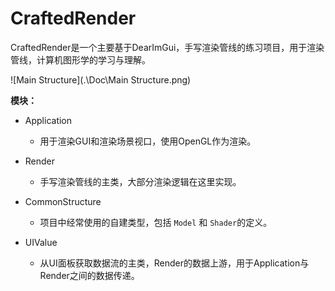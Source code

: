 # CraftedRender

CraftedRender是一个主要基于DearImGui，手写渲染管线的练习项目，用于渲染管线，计算机图形学的学习与理解。

![Main Structure](.\Doc\Main Structure.png)

**模块：**

- Application
  - 用于渲染GUI和渲染场景视口，使用OpenGL作为渲染。

- Render
  - 手写渲染管线的主类，大部分渲染逻辑在这里实现。
- CommonStructure
  - 项目中经常使用的自建类型，包括 `Model` 和 `Shader`的定义。
- UIValue
  - 从UI面板获取数据流的主类，Render的数据上游，用于Application与Render之间的数据传递。

